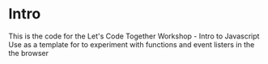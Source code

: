 # Intro
This is the code for the Let's Code Together Workshop - Intro to Javascript
Use as a template for to experiment with functions and event listers in the the browser
